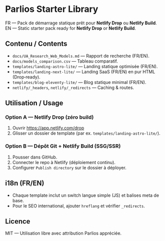 # Parlios Starter Library

FR — Pack de démarrage statique prêt pour **Netlify Drop** ou **Netlify Build**.  
EN — Static starter pack ready for **Netlify Drop** or **Netlify Build**.

## Contenu / Contents
- `docs/UA_Research_Web_Models.md` — Rapport de recherche (FR/EN).
- `docs/models_comparison.csv` — Tableau comparatif.
- `templates/landing-astro-lite/` — Landing statique optimisée (FR/EN).
- `templates/landing-next-lite/` — Landing SaaS (FR/EN) en pur HTML (Drop‑ready).
- `templates/blog-eleventy-lite/` — Blog statique minimal (FR/EN).
- `netlify/_headers`, `netlify/_redirects` — Caching & routes.

## Utilisation / Usage
### Option A — Netlify Drop (zéro build)
1. Ouvrir https://app.netlify.com/drop
2. Glisser un dossier de template (par ex. `templates/landing-astro-lite/`).

### Option B — Dépôt Git + Netlify Build (SSG/SSR)
1. Pousser dans GitHub.
2. Connecter le repo à Netlify (déploiement continu).
3. Configurer `Publish directory` sur le dossier à déployer.

## i18n (FR/EN)
- Chaque template inclut un switch langue simple (JS) et balises meta de base.
- Pour le SEO international, ajouter `hreflang` et vérifier `_redirects`.

## Licence
MIT — Utilisation libre avec attribution Parlios appréciée.
